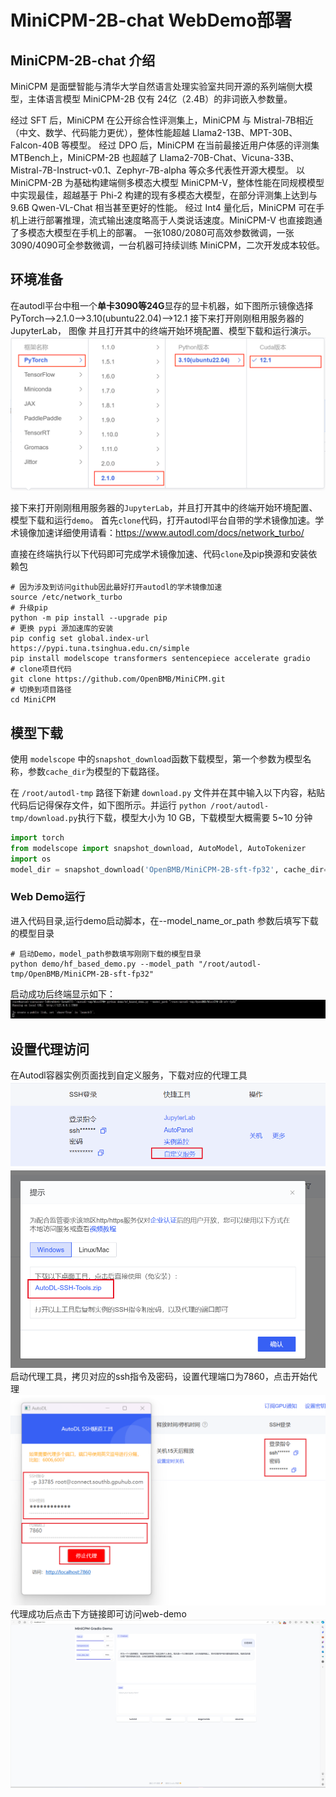 # MiniCPM-2B-chat WebDemo部署

## MiniCPM-2B-chat 介绍

MiniCPM 是面壁智能与清华大学自然语言处理实验室共同开源的系列端侧大模型，主体语言模型 MiniCPM-2B 仅有 24亿（2.4B）的非词嵌入参数量。

经过 SFT 后，MiniCPM 在公开综合性评测集上，MiniCPM 与 Mistral-7B相近（中文、数学、代码能力更优），整体性能超越 Llama2-13B、MPT-30B、Falcon-40B 等模型。
经过 DPO 后，MiniCPM 在当前最接近用户体感的评测集 MTBench上，MiniCPM-2B 也超越了 Llama2-70B-Chat、Vicuna-33B、Mistral-7B-Instruct-v0.1、Zephyr-7B-alpha 等众多代表性开源大模型。
以 MiniCPM-2B 为基础构建端侧多模态大模型 MiniCPM-V，整体性能在同规模模型中实现最佳，超越基于 Phi-2 构建的现有多模态大模型，在部分评测集上达到与 9.6B Qwen-VL-Chat 相当甚至更好的性能。
经过 Int4 量化后，MiniCPM 可在手机上进行部署推理，流式输出速度略高于人类说话速度。MiniCPM-V 也直接跑通了多模态大模型在手机上的部署。
一张1080/2080可高效参数微调，一张3090/4090可全参数微调，一台机器可持续训练 MiniCPM，二次开发成本较低。

## 环境准备
在autodl平台中租一个**单卡3090等24G**显存的显卡机器，如下图所示镜像选择PyTorch-->2.1.0-->3.10(ubuntu22.04)-->12.1
接下来打开刚刚租用服务器的JupyterLab， 图像 并且打开其中的终端开始环境配置、模型下载和运行演示。 
![Alt text](images/image-1.png)

接下来打开刚刚租用服务器的`JupyterLab`，并且打开其中的终端开始环境配置、模型下载和运行`demo`。
首先`clone`代码，打开autodl平台自带的学术镜像加速。学术镜像加速详细使用请看：https://www.autodl.com/docs/network_turbo/

直接在终端执行以下代码即可完成学术镜像加速、代码`clone`及pip换源和安装依赖包

```shell
# 因为涉及到访问github因此最好打开autodl的学术镜像加速
source /etc/network_turbo
# 升级pip
python -m pip install --upgrade pip
# 更换 pypi 源加速库的安装
pip config set global.index-url https://pypi.tuna.tsinghua.edu.cn/simple
pip install modelscope transformers sentencepiece accelerate gradio
# clone项目代码
git clone https://github.com/OpenBMB/MiniCPM.git
# 切换到项目路径
cd MiniCPM
```

## 模型下载

使用 `modelscope` 中的`snapshot_download`函数下载模型，第一个参数为模型名称，参数`cache_dir`为模型的下载路径。

在 `/root/autodl-tmp` 路径下新建 `download.py` 文件并在其中输入以下内容，粘贴代码后记得保存文件，如下图所示。并运行 `python /root/autodl-tmp/download.py`执行下载，模型大小为 10 GB，下载模型大概需要 5~10 分钟

```python
import torch
from modelscope import snapshot_download, AutoModel, AutoTokenizer
import os
model_dir = snapshot_download('OpenBMB/MiniCPM-2B-sft-fp32', cache_dir='/root/autodl-tmp', revision='master')
```

### Web Demo运行
进入代码目录,运行demo启动脚本，在--model_name_or_path 参数后填写下载的模型目录
```shell
# 启动Demo，model_path参数填写刚刚下载的模型目录
python demo/hf_based_demo.py --model_path "/root/autodl-tmp/OpenBMB/MiniCPM-2B-sft-fp32"
```
启动成功后终端显示如下：
![image](images/image-5.png)
## 设置代理访问
在Autodl容器实例页面找到自定义服务，下载对应的代理工具
![Alt text](images/image-6.png)
![Alt text](images/image-7.png)
启动代理工具，拷贝对应的ssh指令及密码，设置代理端口为7860，点击开始代理
![Alt text](images/image-8.png)
代理成功后点击下方链接即可访问web-demo
![Alt text](images/image-9.png)